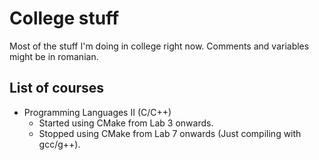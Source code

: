 # College stuff
Most of the stuff I'm doing in college right now. Comments and variables might be in romanian.

## List of courses
  - Programming Languages II (C/C++)
    - Started using CMake from Lab 3 onwards.
    - Stopped using CMake from Lab 7 onwards (Just compiling with gcc/g++).
